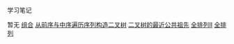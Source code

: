 学习笔记

暂无
[组合](https://github.com/lswzzz/algorithm012/blob/master/Week_03/combinations.java "组合")
[从前序与中序遍历序列构造二叉树](https://github.com/lswzzz/algorithm012/blob/master/Week_03/construct-binary-tree-from-preorder-and-inorder-traversal.java "从前序与中序遍历序列构造二叉树")
[二叉树的最近公共祖先](https://github.com/lswzzz/algorithm012/blob/master/Week_03/lowest-common-ancestor-of-a-binary-tree.java "二叉树的最近公共祖先")
[全排列II](https://github.com/lswzzz/algorithm012/blob/master/Week_03/permutations-ii.java "全排列II")
[全排列](https://github.com/lswzzz/algorithm012/blob/master/Week_03/permutations.java "全排列")